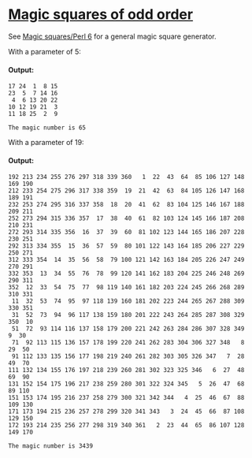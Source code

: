 [1]: http://rosettacode.org/wiki/Magic_squares_of_odd_order

# [Magic squares of odd order][1]

See [Magic squares/Perl 6](http://rosettacode.org/wiki/Magic_squares/Perl_6) for a general magic square generator.



With a parameter of 5:


#### Output:
```
17 24  1  8 15
23  5  7 14 16
 4  6 13 20 22
10 12 19 21  3
11 18 25  2  9

The magic number is 65
```


With a parameter of 19:


#### Output:
```
192 213 234 255 276 297 318 339 360   1  22  43  64  85 106 127 148 169 190
212 233 254 275 296 317 338 359  19  21  42  63  84 105 126 147 168 189 191
232 253 274 295 316 337 358  18  20  41  62  83 104 125 146 167 188 209 211
252 273 294 315 336 357  17  38  40  61  82 103 124 145 166 187 208 210 231
272 293 314 335 356  16  37  39  60  81 102 123 144 165 186 207 228 230 251
292 313 334 355  15  36  57  59  80 101 122 143 164 185 206 227 229 250 271
312 333 354  14  35  56  58  79 100 121 142 163 184 205 226 247 249 270 291
332 353  13  34  55  76  78  99 120 141 162 183 204 225 246 248 269 290 311
352  12  33  54  75  77  98 119 140 161 182 203 224 245 266 268 289 310 331
 11  32  53  74  95  97 118 139 160 181 202 223 244 265 267 288 309 330 351
 31  52  73  94  96 117 138 159 180 201 222 243 264 285 287 308 329 350  10
 51  72  93 114 116 137 158 179 200 221 242 263 284 286 307 328 349   9  30
 71  92 113 115 136 157 178 199 220 241 262 283 304 306 327 348   8  29  50
 91 112 133 135 156 177 198 219 240 261 282 303 305 326 347   7  28  49  70
111 132 134 155 176 197 218 239 260 281 302 323 325 346   6  27  48  69  90
131 152 154 175 196 217 238 259 280 301 322 324 345   5  26  47  68  89 110
151 153 174 195 216 237 258 279 300 321 342 344   4  25  46  67  88 109 130
171 173 194 215 236 257 278 299 320 341 343   3  24  45  66  87 108 129 150
172 193 214 235 256 277 298 319 340 361   2  23  44  65  86 107 128 149 170

The magic number is 3439
```
